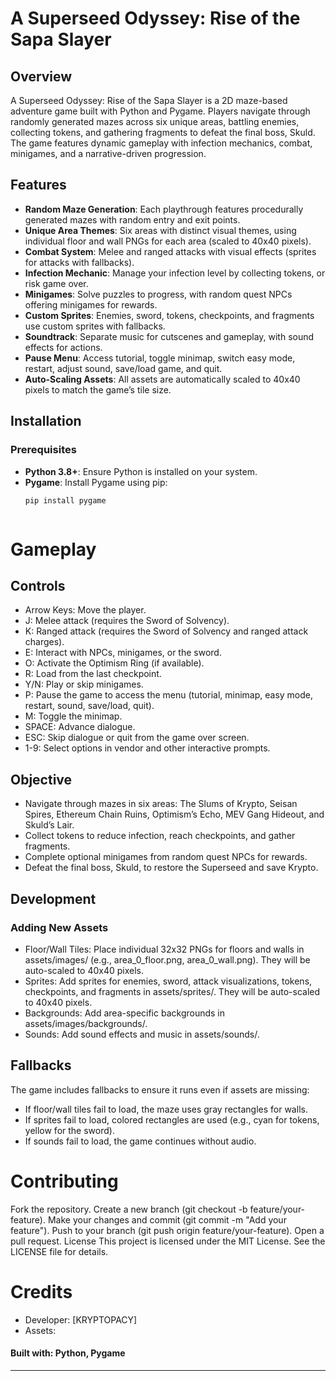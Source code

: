 # A Superseed Odyssey: Rise of the Sapa Slayer

## Overview
A Superseed Odyssey: Rise of the Sapa Slayer is a 2D maze-based adventure game built with Python and Pygame. Players navigate through randomly generated mazes across six unique areas, battling enemies, collecting tokens, and gathering fragments to defeat the final boss, Skuld. The game features dynamic gameplay with infection mechanics, combat, minigames, and a narrative-driven progression.

## Features
- **Random Maze Generation**: Each playthrough features procedurally generated mazes with random entry and exit points.
- **Unique Area Themes**: Six areas with distinct visual themes, using individual floor and wall PNGs for each area (scaled to 40x40 pixels).
- **Combat System**: Melee and ranged attacks with visual effects (sprites for attacks with fallbacks).
- **Infection Mechanic**: Manage your infection level by collecting tokens, or risk game over.
- **Minigames**: Solve puzzles to progress, with random quest NPCs offering minigames for rewards.
- **Custom Sprites**: Enemies, sword, tokens, checkpoints, and fragments use custom sprites with fallbacks.
- **Soundtrack**: Separate music for cutscenes and gameplay, with sound effects for actions.
- **Pause Menu**: Access tutorial, toggle minimap, switch easy mode, restart, adjust sound, save/load game, and quit.
- **Auto-Scaling Assets**: All assets are automatically scaled to 40x40 pixels to match the game’s tile size.

## Installation

### Prerequisites
- **Python 3.8+**: Ensure Python is installed on your system.
- **Pygame**: Install Pygame using pip:
  ```bash
  pip install pygame



# Gameplay

## Controls

- Arrow Keys: Move the player.
- J: Melee attack (requires the Sword of Solvency).
- K: Ranged attack (requires the Sword of Solvency and ranged attack charges).
- E: Interact with NPCs, minigames, or the sword.
- O: Activate the Optimism Ring (if available).
- R: Load from the last checkpoint.
- Y/N: Play or skip minigames.
- P: Pause the game to access the menu (tutorial, minimap, easy mode, restart, sound, save/load, quit).
- M: Toggle the minimap.
- SPACE: Advance dialogue.
- ESC: Skip dialogue or quit from the game over screen.
- 1-9: Select options in vendor and other interactive prompts.

## Objective
- Navigate through mazes in six areas: The Slums of Krypto, Seisan Spires, Ethereum Chain Ruins, Optimism’s Echo, MEV Gang Hideout, and Skuld’s Lair.
- Collect tokens to reduce infection, reach checkpoints, and gather fragments.
- Complete optional minigames from random quest NPCs for rewards.
- Defeat the final boss, Skuld, to restore the Superseed and save Krypto.

## Development
### Adding New Assets
- Floor/Wall Tiles: Place individual 32x32 PNGs for floors and walls in assets/images/ (e.g., area_0_floor.png, area_0_wall.png). They will be auto-scaled to 40x40 pixels.
- Sprites: Add sprites for enemies, sword, attack visualizations, tokens, checkpoints, and fragments in assets/sprites/. They will be auto-scaled to 40x40 pixels.
- Backgrounds: Add area-specific backgrounds in assets/images/backgrounds/.
- Sounds: Add sound effects and music in assets/sounds/.

## Fallbacks

The game includes fallbacks to ensure it runs even if assets are missing:

- If floor/wall tiles fail to load, the maze uses gray rectangles for walls.
- If sprites fail to load, colored rectangles are used (e.g., cyan for tokens, yellow for the sword).
- If sounds fail to load, the game continues without audio.

# Contributing
Fork the repository.
Create a new branch (git checkout -b feature/your-feature).
Make your changes and commit (git commit -m "Add your feature").
Push to your branch (git push origin feature/your-feature).
Open a pull request.
License
This project is licensed under the MIT License. See the LICENSE file for details.

# Credits
- Developer: [KRYPTOPACY]
- Assets: 
#### Built with: Python, Pygame



---




